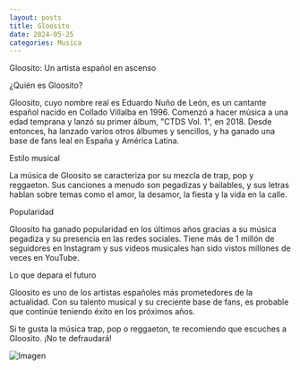 ```yaml
---
layout: posts
title: Gloosito
date: 2024-05-25
categories: Musica
---
```


Gloosito: Un artista español en ascenso

¿Quién es Gloosito?

Gloosito, cuyo nombre real es Eduardo Nuño de León, es un cantante español nacido en Collado Villalba en 1996. Comenzó a hacer música a una edad temprana y lanzó su primer álbum, "CTDS Vol. 1", en 2018. Desde entonces, ha lanzado varios otros álbumes y sencillos, y ha ganado una base de fans leal en España y América Latina.

Estilo musical

La música de Gloosito se caracteriza por su mezcla de trap, pop y reggaeton. Sus canciones a menudo son pegadizas y bailables, y sus letras hablan sobre temas como el amor, la desamor, la fiesta y la vida en la calle.

Popularidad

Gloosito ha ganado popularidad en los últimos años gracias a su música pegadiza y su presencia en las redes sociales. Tiene más de 1 millón de seguidores en Instagram y sus videos musicales han sido vistos millones de veces en YouTube.

Lo que depara el futuro

Gloosito es uno de los artistas españoles más prometedores de la actualidad. Con su talento musical y su creciente base de fans, es probable que continúe teniendo éxito en los próximos años.

Si te gusta la música trap, pop o reggaeton, te recomiendo que escuches a Gloosito. ¡No te defraudará!

![Imagen](https://encrypted-tbn0.gstatic.com/images?q=tbn:ANd9GcSYQN_yZxcIjU4-_orte_EIC0x41gP-68Jwlri9YfZapA&s)

